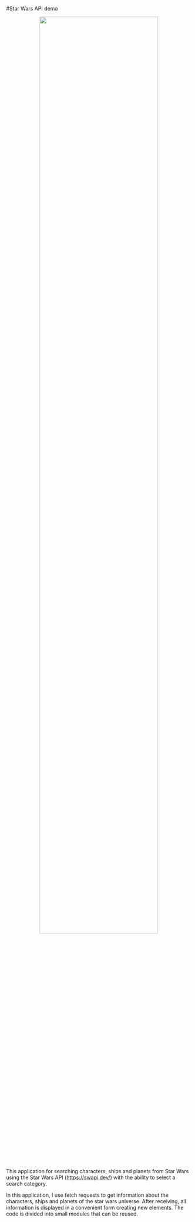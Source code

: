#Star Wars API demo

<p align="center"><img src="https://media.giphy.com/media/PhuWbbLQet35HBB1yo/giphy.gif" width="80%"></p>

This application for searching characters, ships and planets from Star Wars using the Star Wars API (https://swapi.dev/) with the ability to select a search category. 

In this application, I use fetch requests to get information about the characters, ships and planets of the star wars universe. After receiving, all information is displayed in a convenient form creating new elements. The code is divided into small modules that can be reused.
